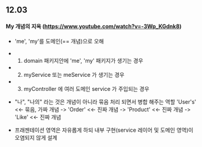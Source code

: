 ## 12.03

#### My 개념의 지옥 (https://www.youtube.com/watch?v=-3Wp_KGdnk8)

- 'me', 'my'를 도메인(== 개념)으로 오해
- 1.  domain 패키지안에 'me', 'my' 패키지가 생기는 경우
- 2.  myService 또는 meService 가 생기는 경우
- 3.  myController 에 여러 도메인 service 가 주입되는 경우

- "나", "나의" 라는 것은 개념이 아니라 묶음 처리 되면서 병합 해주는 역할
  'User's' <<- 묶음, 가짜 개념
  -> 'Order' <<- 진짜 개념
  -> 'Product' <<- 진짜 개념
  -> 'Like' <<- 진짜 개념

- 프래젠테이션 영역은 자유롭게 하되 내부 구현(service 레이어 및 도메인 영역)이 오염되지 않게 설계
